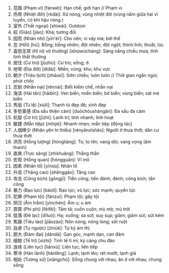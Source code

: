 1. 范围 (Phạm vi) [fànwéi]: Hạn chế; giới hạn // Phạm vi
2. 热带 (Nhiệt đới) [rèdài]: Xứ nóng; vùng nhiệt đới (vùng nằm giữa hai vĩ tuyến, có khí hậu nóng.)
3. 室外 (Thất ngoại) [shìwài]: Outdoor
4. 较 (Giảo) [jiào]: Khá; tương đối
5. 因而 (Nhân nhi) [yīn'ér]: Cho nên; vì vậy mà; bởi thế
6. 忽 (Hốt) [hū]: Bỗng; bỗng nhiên; đột nhiên; đột ngột; thình lình; thoắt; lúc
7. 喜怒无常 (Hỉ nộ vô thường) [xǐnùwúcháng]: Sáng nắng chiều mưa, tính tình thất thường
8. 居住 (Cư trú) [jūzhù]: Cư trú; sống; ở
9. 地带 (Địa đới) [dìdài]: Miền; vùng; khu; khu vực
10. 朝夕 (Triêu tịch) [zhāoxī]: Sớm chiều; luôn luôn // Thời gian ngắn ngủi; phút chốc
11. 忍耐 (Nhẫn nại)	[rěnnài]: Biết kiềm chế, nhẫn nại
12. 海滨 (Hải tân) [hǎibīn]: Ven biển; miền biển; bờ biển; vùng biển; sát mé biển
13. 秀丽 (Tú lệ) [xiùlì]: Thanh tú đẹp đẽ; xinh đẹp
14. 多愁善感 (Đa sầu thiện cảm) [duōchóushàngǎn]: Đa sầu đa cảm
15. 机智 (Cơ trí) [jīzhì]: Lanh trí; tinh nhanh; linh hoạt
16. 敏捷 (Mẫn tiệp) [mǐnjié]: Nhanh nhẹn; mẫn tiệp (động tác)
17. 人烟稀少 (Nhân yên hi thiểu) [rényānxīshǎo]: Người ở thưa thớt; dân cư thưa thớt
18. 洪亮 (Hồng lượng) [hóngliàng]: To; to lớn; vang dội; vang vọng (âm thanh)
19. 直爽 (Trực sảng) [zhíshuǎng]: Thẳng thắn
20. 宏观 (Hồng quan) [hóngguān]: Vĩ mô
21. 因素 (Nhân tố) [yīnsù]: Nhân tố
22. 升高 (Thăng cao) [shēnggāo]: Tăng cao
23. 攻击 (Công kích) [gōngjī]: Tiến công; tiến đánh; đánh; công kích; tấn công
24. 暴力 (Bạo lực) [bàolì]: Bạo lực; vũ lực; sức mạnh; quyền lực
25. 犯罪 (Phạm tội) [fànzuì]: Phạm tội; gây tội
26. 阴沉 (Âm trầm) [yīnchén]: Âm u; u ám
27. 霏霏 (Phi phi) [fēifēi]: Tầm tã; cuồn cuộn; mù mịt; mù trời
28. 低落 (Đê lạc)	[dīluò]: Hạ; xuống; sa sút; suy sụp; giảm; giảm sút; sút kém
29. 焦躁 (Tiêu táo) [jiāozào]: Nôn nóng; nóng lòng; sốt ruột
30. 自虐 (Tự ngược) [zìnüè]: Tự kỷ ám thị
31. 胆大 (Đảm đại) [dăndà]: Gan góc, mạnh dạn, can đảm
32. 细致 (Tế trí)	[xìzhì]: Tinh tế tỉ mỉ; kỹ càng chu đáo
33. 连续 (Liên tục) [liánxù]: Liên tục; liên tiếp
34. 寒冷 (Hàn lãnh) [hánlěng]: Lạnh; lạnh lẽo; rét mướt; lạnh giá
35. 相处 (Tương xử) [xiāngchǔ]: Sống chung với nhau; ăn ở với nhau; chung sống